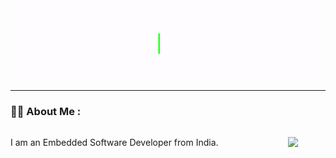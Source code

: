 <div id="header" align="center">
  <img src="Hello_Animation_GiF.gif" width="auto" height="auto"/>
</div>

---

### :woman_technologist: About Me :
<div style="display: flex; justify-content: space-between; align-items: center;">
  <p>I am an Embedded Software Developer from India.</p>
  <img src="https://media.giphy.com/media/tT2FEbKu63KxdFubmY/giphy.gif" width="60">
</div>
